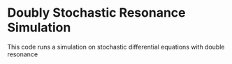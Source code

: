 # Doubly Stochastic Resonance Simulation 
This code runs a simulation on stochastic differential equations with double resonance 
